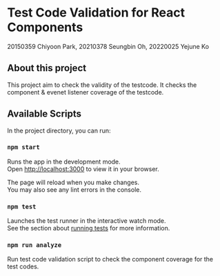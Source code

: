 # Test Code Validation for React Components

20150359 Chiyoon Park, 20210378 Seungbin Oh, 20220025 Yejune Ko

## About this project

This project aim to check the validity of the testcode. It checks the component & evenet listener coverage of the testcode.

## Available Scripts

In the project directory, you can run:

### `npm start`

Runs the app in the development mode.\
Open [http://localhost:3000](http://localhost:3000) to view it in your browser.

The page will reload when you make changes.\
You may also see any lint errors in the console.

### `npm test`

Launches the test runner in the interactive watch mode.\
See the section about [running tests](https://facebook.github.io/create-react-app/docs/running-tests) for more information.

### `npm run analyze`

Run test code validation script to check the component coverage for the test codes.
